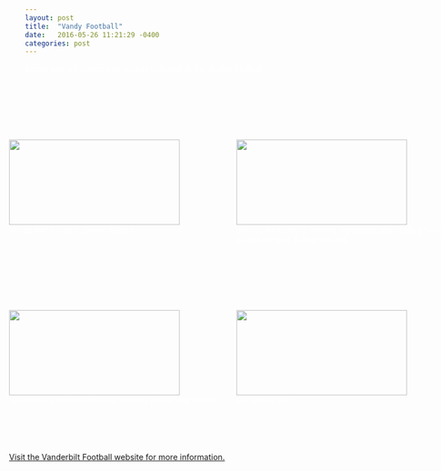```yaml
---
layout: post
title:  "Vandy Football"
date:   2016-05-26 11:21:29 -0400
categories: post
---
```


<html>
<body background = "https://cloud.githubusercontent.com/assets/19412094/15580342/53c00c9e-2336-11e6-91d1-ded4cbba4f99.jpeg">
<font color="white">
Below you will notice four pictures related to Vanderbilt football.
<br>
<br>
<br>
<br>
<br>
<br>
<br>
<br>
<br>
<br>
<br>
<br>
<br>
<br>
<br>
<br>
<br>
<br>
<br>
<br>
<br>
<br>
<br>
<br>
<br>
<br>
<br>
<br>
<br>
<br>
<IMG STYLE="position:absolute; TOP:300px; LEFT:200px; WIDTH:300px; HEIGHT:150px" SRC="https://cloud.githubusercontent.com/assets/19412094/15579720/d0f03f0c-2333-11e6-9c64-c48b7b6c02c9.jpg">
<IMG STYLE="position:absolute; TOP:300px; LEFT:600px; WIDTH:300px; HEIGHT:150px" SRC="https://cloud.githubusercontent.com/assets/19412094/15579722/d349291c-2333-11e6-8bbf-3b4f7fe636ca.jpg">

<DIV style="position: absolute; top:450px; left:200px; width:400px; height:25px">Vanderbilt's coach, Derek Mason</DIV>
<DIV style="position: absolute; top:450px; left:600px; width:400px; height:25px">Johnny McCrary is leaving Vanderbilt after failing to secure a starting spot at quarterback</DIV>

<IMG STYLE="position:absolute; TOP:600px; LEFT:200px; WIDTH:300px; HEIGHT:150px" SRC="https://cloud.githubusercontent.com/assets/19412094/15579727/d6777ddc-2333-11e6-980b-e31e7757e49b.jpg">
<IMG STYLE="position:absolute; TOP:600px; LEFT:600px; WIDTH:300px; HEIGHT:150px" SRC="https://cloud.githubusercontent.com/assets/19412094/15579734/dad2573a-2333-11e6-9baf-357d60c73ad4.jpg">

<DIV style="position: absolute; top:750px; left:200px; width:400px; height:25px">Vanderbilt's most successful football player, Jay Cutler</DIV>
<DIV style="position: absolute; top:750px; left:600px; width:400px; height:25px">Go 'Dores! Go!</DIV>

<DIV style="position: absolute; top:850px; left:200px; width:600px; height:25px"><a href="http://www.vucommodores.com/sports/m-footbl/vand-m-footbl-body.html">Visit the Vanderbilt Football website for more information.</a></DIV>
</font>
</body>
</html>

